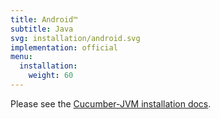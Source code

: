 ```yaml
---
title: Android™
subtitle: Java
svg: installation/android.svg
implementation: official
menu:
  installation:
    weight: 60
---
```


Please see the [Cucumber-JVM installation docs](/installation/jvm).
